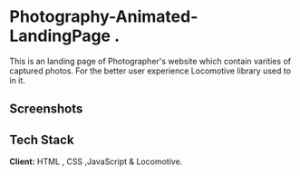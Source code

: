 
# Photography-Animated-LandingPage .
 This is an landing page of Photographer's website which contain varities of captured photos. For the better user experience Locomotive library used to in it.
 



## Screenshots




## Tech Stack

**Client:** HTML , CSS ,JavaScript & Locomotive.



